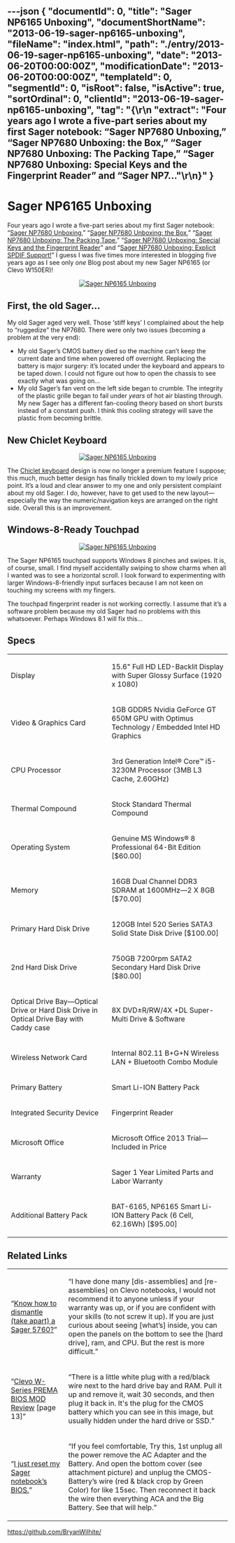 ---json
{
  "documentId": 0,
  "title": "Sager NP6165 Unboxing",
  "documentShortName": "2013-06-19-sager-np6165-unboxing",
  "fileName": "index.html",
  "path": "./entry/2013-06-19-sager-np6165-unboxing",
  "date": "2013-06-20T00:00:00Z",
  "modificationDate": "2013-06-20T00:00:00Z",
  "templateId": 0,
  "segmentId": 0,
  "isRoot": false,
  "isActive": true,
  "sortOrdinal": 0,
  "clientId": "2013-06-19-sager-np6165-unboxing",
  "tag": "{\r\n  \"extract\": \"Four years ago I wrote a five-part series about my first Sager notebook: “Sager NP7680 Unboxing,” “Sager NP7680 Unboxing: the Box,” “Sager NP7680 Unboxing: The Packing Tape,” “Sager NP7680 Unboxing: Special Keys and the Fingerprint Reader” and “Sager NP7...\"\r\n}"
}
---

# Sager NP6165 Unboxing

Four years ago I wrote a five-part series about my first Sager notebook: “[Sager NP7680 Unboxing](http://kintespace.com/rasxlog/?p=1477),” “[Sager NP7680 Unboxing: the Box](http://kintespace.com/rasxlog/?p=1525),” “[Sager NP7680 Unboxing: The Packing Tape](http://kintespace.com/rasxlog/?p=1563),” “[Sager NP7680 Unboxing: Special Keys and the Fingerprint Reader](http://kintespace.com/rasxlog/?p=1601)” and “[Sager NP7680 Unboxing: Explicit SPDIF Support!](http://kintespace.com/rasxlog/?p=1673)” I guess I was five times more interested in blogging five years ago as I see only *one* Blog post about my new Sager NP6165 (or Clevo W150ER)!

<div style="text-align:center">

[<img alt="Sager NP6165 Unboxing" src="http://farm8.staticflickr.com/7452/8759650188_aa12459c58.jpg">](http://www.flickr.com/photos/wilhite/8759650188/ "Sager NP6165 Unboxing")

</div>


## First, the old Sager…

My old Sager aged very well. Those ‘stiff keys’ I complained about the help to “ruggedize” the NP7680. There were only two issues (becoming a problem at the very end):

* My old Sager’s CMOS battery died so the machine can’t keep the current date and time when powered off overnight. Replacing the battery is major surgery: it’s located under the keyboard and appears to be taped down. I could not figure out how to open the chassis to see exactly what was going on…
* My old Sager’s fan vent on the left side began to crumble. The integrity of the plastic grille began to fail under *years* of hot air blasting through. My new Sager has a different fan-cooling theory based on short bursts instead of a constant push. I think this cooling strategy will save the plastic from becoming brittle.

## New Chiclet Keyboard

<div style="text-align:center">

[<img alt="Sager NP6165 Unboxing" src="http://farm6.staticflickr.com/5461/8759649938_1e74033011.jpg">](http://www.flickr.com/photos/wilhite/8759649938/ "Sager NP6165 Unboxing")

</div>

The [Chiclet keyboard](http://en.wikipedia.org/wiki/Chiclet_keyboard) design is now no longer a premium feature I suppose; this much, much better design has finally trickled down to my lowly price point. It’s a loud and clear answer to my one and only persistent complaint about my old Sager. I do, however, have to get used to the new layout—especially the way the numeric/navigation keys are arranged on the right side. Overall this is an improvement.

## Windows-8-Ready Touchpad

<div style="text-align:center">

[<img alt="Sager NP6165 Unboxing" src="http://farm4.staticflickr.com/3706/8759650052_923d8121cc.jpg">](http://www.flickr.com/photos/wilhite/8759650052/ "Sager NP6165 Unboxing")

</div>

The Sager NP6165 touchpad supports Windows 8 pinches and swipes. It is, of course, small. I find myself accidentally swiping to show charms when all I wanted was to see a horizontal scroll. I look forward to experimenting with larger Windows-8-friendly input surfaces because I am not keen on touching my screens with my fingers.

The touchpad fingerprint reader is not working correctly. I assume that it’s a software problem because my old Sager had no problems with this whatsoever. Perhaps Windows 8.1 will fix this…

## Specs

<table class="WordWalkingStickTable"><tr><td>

Display

</td><td>

15.6" Full HD LED-Backlit Display with Super Glossy Surface (1920 x 1080)

</td></tr><tr><td>

Video & Graphics Card

</td><td>

1GB GDDR5 Nvidia GeForce GT 650M GPU with Optimus Technology / Embedded Intel HD Graphics

</td></tr><tr><td>

CPU Processor

</td><td>

3rd Generation Intel® Core™ i5-3230M Processor (3MB L3 Cache, 2.60GHz)

</td></tr><tr><td>

Thermal Compound

</td><td>

Stock Standard Thermal Compound

</td></tr><tr><td>

Operating System

</td><td>

Genuine MS Windows® 8 Professional 64-Bit Edition [$60.00]

</td></tr><tr><td>

Memory

</td><td>

16GB Dual Channel DDR3 SDRAM at 1600MHz—2 X 8GB [$70.00]

</td></tr><tr><td>

Primary Hard Disk Drive

</td><td>

120GB Intel 520 Series SATA3 Solid State Disk Drive [$100.00]

</td></tr><tr><td>

2nd Hard Disk Drive

</td><td>

750GB 7200rpm SATA2 Secondary Hard Disk Drive [$80.00]

</td></tr><tr><td>

Optical Drive Bay—Optical Drive or Hard Disk Drive in Optical Drive Bay with Caddy case

</td><td>

8X DVD±R/RW/4X +DL Super-Multi Drive & Software

</td></tr><tr><td>

Wireless Network Card

</td><td>

Internal 802.11 B+G+N Wireless LAN + Bluetooth Combo Module

</td></tr><tr><td>

Primary Battery

</td><td>

Smart Li-ION Battery Pack

</td></tr><tr><td>

Integrated Security Device

</td><td>

Fingerprint Reader

</td></tr><tr><td>

Microsoft Office

</td><td>

Microsoft Office 2013 Trial—Included in Price

</td></tr><tr><td>

Warranty

</td><td>

Sager 1 Year Limited Parts and Labor Warranty

</td></tr><tr><td>

Additional Battery Pack

</td><td>

BAT-6165, NP6165 Smart Li-ION Battery Pack (6 Cell, 62.16Wh) [$95.00]

</td></tr></table>

## Related Links

<table class="WordWalkingStickTable"><tr><td>

“[Know how to dismantle (take apart) a Sager 5760?](http://forum.notebookreview.com/sager-clevo/89844-know-how-dismantle-take-apart-sager-5760-a.html)”

</td><td>

“I have done many [dis-assemblies] and [re-assemblies] on Clevo notebooks, I would not recommend it to anyone unless if your warranty was up, or if you are confident with your skills (to not screw it up). If you are just curious about seeing [what’s] inside, you can open the panels on the bottom to see the [hard drive], ram, and CPU. But the rest is more difficult.”

</td></tr><tr><td>

“[Clevo W-Series PREMA BIOS MOD Review](http://forum.notebookreview.com/sager-clevo-reviews-owners-lounges/667818-clevo-w-series-prema-bios-mod-review-13.html) [page 13]”

</td><td>

“There is a little white plug with a red/black wire next to the hard drive bay and RAM. Pull it up and remove it, wait 30 seconds, and then plug it back in. It's the plug for the CMOS battery which you can see in this image, but usually hidden under the hard drive or SSD.”

</td></tr><tr><td>

“[I just reset my Sager notebook’s BIOS.](http://blog.throbs.net/2006/12/22/I+Just+Reset+My+Sager+Notebooks+BIOS.aspx)”

</td><td>

“If you feel comfortable, Try this, 1st unplug all the power remove the AC Adapter and the Battery. And open the bottom cover (see attachment picture) and unplug the CMOS-Battery’s wire (red & black crop by Green Color) for like 15sec. Then reconnect it back the wire then everything ACA and the Big Battery. See that will help.”

</td></tr></table>

<https://github.com/BryanWilhite/>

